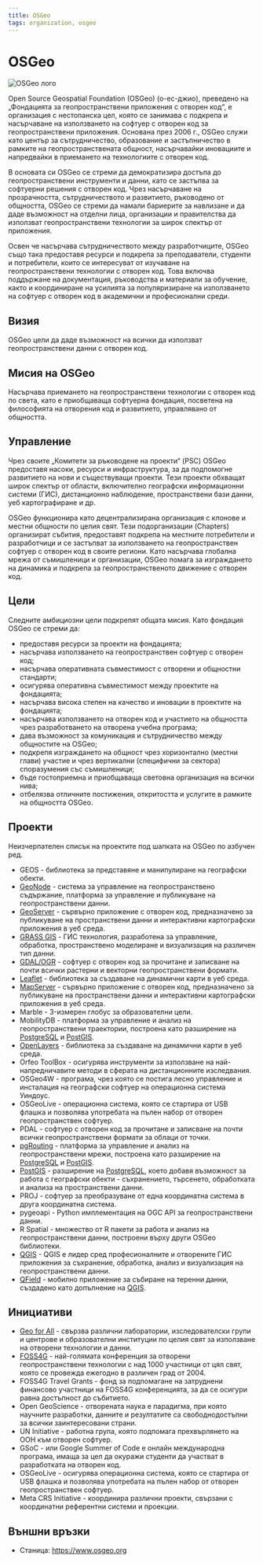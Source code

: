 ```yaml
---
title: OSGeo
tags: organization, osgeo
---
```


# OSGeo

![OSGeo лого](./img/oggeo_logo.svg)

Open Source Geospatial Foundation (OSGeo) (о-ес-джио), преведено на „Фондацията за геопространствени приложения с отворен код“, е организация с нестопанска цел, която се занимава с подкрепа и насърчаване на използването на софтуер с отворен код за геопространствени приложения.
Основана през 2006 г., OSGeo служи като център за сътрудничество, образование и застъпничество в рамките на геопространствената общност, насърчавайки иновациите и напредвайки в приемането на технологиите с отворен код.

В основата си OSGeo се стреми да демократизира достъпа до геопространствени инструменти и данни, като се застъпва за софтуерни решения с отворен код.
Чрез насърчаване на прозрачността, сътрудничеството и развитието, ръководено от общността, OSGeo се стреми да намали бариерите за навлизане и да даде възможност на отделни лица, организации и правителства да използват геопространствени технологии за широк спектър от приложения.

Освен че насърчава сътрудничеството между разработчиците, OSGeo също така предоставя ресурси и подкрепа за преподаватели, студенти и потребители, които се интересуват от изучаване на геопространствени технологии с отворен код.
Това включва поддържане на документация, ръководства и материали за обучение, както и координиране на усилията за популяризиране на използването на софтуер с отворен код в академични и професионални среди.


## Визия

OSGeo цели да даде възможност на всички да използват геопространствени данни с отворен код.


## Мисия на OSGeo

Насърчава приемането на геопространствени технологии с отворен код по света, като е приобщаваща софтуерна фондация, посветена на философията на отворения код и развитието, управлявано от общността.


## Управление

Чрез своите „Комитети за ръководене на проекти“ (PSC) OSGeo предоставя насоки, ресурси и инфраструктура, за да подпомогне развитието на нови и съществуващи проекти.
Тези проекти обхващат широк спектър от области, включително географски информационни системи (ГИС), дистанционно наблюдение, пространствени бази данни, уеб картографиране и др.

OSGeo функционира като децентрализирана организация с клонове и местни общности по целия свят.
Тези подорганизации (Chapters) организират събития, предоставят подкрепа на местните потребители и разработчици и се застъпват за използването на геопространствен софтуер с отворен код в своите региони.
Като насърчава глобална мрежа от съмишленици и организации, OSGeo помага за изграждането на динамика и подкрепа за геопространственото движение с отворен код.


## Цели

Следните амбициозни цели подкрепят общата мисия. Като фондация OSGeo се стреми да:

- предоставя ресурси за проекти на фондацията;
- насърчава използването на геопространствен софтуер с отворен код;
- насърчава оперативната съвместимост с отворени и общностни стандарти;
- осигурява оперативна съвместимост между проектите на фондацията;
- насърчава висока степен на качество и иновации в проектите на фондацията;
- насърчава използването на отворен код и участието на общността чрез разработването на отворена учебна програма;
- дава възможност за комуникация и сътрудничество между общностите на OSGeo;
- подкрепя изграждането на общност чрез хоризонтално (местни глави) участие и чрез вертикални (специфични за сектора) споразумения със съмишленици;
- бъде гостоприемна и приобщаваща световна организация на всички нива;
- отбелязва отличните постижения, откритостта и услугите в рамките на общността OSGeo.


## Проекти

Неизчерпателен списък на проектите под шапката на OSGeo по азбучен ред.

- GEOS - библиотека за представяне и манипулиране на географски обекти.
- [GeoNode](../technologies/geonode.md) - система за управление на геопространствено съдържание, платформа за управление и публикуване на геопространствени данни.
- [GeoServer](../technologies/geoserver.md) - сървърно приложение с отворен код, предназначено за публикуване на пространствени данни и интерактивни картографски приложения в уеб среда.
- [GRASS GIS](../technologies/grass.md) - ГИС технология, разработена за управление, обработка, пространствено моделиране и визуализация на различен тип данни.
- [GDAL/OGR](../technologies/gdal.md) - софтуер с отворен код за прочитане и записване на почти всички растерни и векторни геопространствени формати.
- [Leaflet](../technologies/leafletjs.md) - библиотека за създаване на динамични карти в уеб среда.
- [MapServer](../technologies/mapserver.md) - сървърно приложение с отворен код, предназначено за публикуване на пространствени данни и интерактивни картографски приложения в уеб среда.
- Marble - 3-измерен глобус за образователни цели.
- MobilityDB - платформа за управление и анализ на геопространствени траектории, построена като разширение на [PostgreSQL](../technologies/postgresql.md) и [PostGIS](../technologies/postgis.md).
- [OpenLayers](../technologies/openlayers.md) - библиотека за създаване на динамични карти в уеб среда.
- Orfeo ToolBox - осигурява инструменти за използване на най-напредничавите методи в сферата на дистанционните изследвания.
- OSGeo4W - програма, чрез която се постига лесно управление и инсталация на географски софтуер на операционна система Уиндоус.
- OSGeoLive - операционна система, която се стартира от USB флашка и позволява употребата на пълен набор от отворен геопространствен софтуер.
- PDAL - софтуер с отворен код за прочитане и записване на почти всички геопространствени формати за облаци от точки.
- [pgRouting](../technologies/pgrouting.md) - платформа за управление и анализ на геопространствени мрежи, построена като разширение на [PostgreSQL](../technologies/postgresql.md) и [PostGIS](../technologies/postgis.md).
- [PostGIS](../technologies/postgis.md) - разширение на [PostgreSQL](../technologies/postgresql.md), което добавя възможност за работа с географски обекти - съхранението, търсенето, обработката и анализа на пространствени данни.
- PROJ - софтуер за преобразуване от една координатна система в друга координатна система.
- pygeoapi - Python имплементация на OGC API за геопространствени данни.
- R Spatial - множество от R пакети за работа и анализ на геопространствени данни, построени върху други OSGeo библиотеки.
- [QGIS](../technologies/qgis.md) - QGIS е лидер сред професионалните и отворените ГИС приложения за съхранение, обработка, анализ и визуализация на геопространствени данни.
- [QField](../technologies/qfield.md) - мобилно приложение за събиране на теренни данни, създадено като допълнение на [QGIS](../technologies/qgis.md).


## Инициативи

- [Geo for All](./geoforall.md) - свързва различни лаборатории, изследователски групи и центрове и образователни институции по целия свят за използване на отворени технологии и данни.
- [FOSS4G](./foss4g.md) - най-голямата конференция за отворени геопространствени технологии с над 1000 участници от цял свят, която се провежда ежегодно в различен град от 2004.
- FOSS4G Travel Grants - фонд за подпомагане на затруднени финансово участници на FOSS4G конференцията, за да се осигури равна достъпност до събитието.
- Open GeoScience - отворената наука е парадигма, при която научните разработки, данните и резултатите са свободнодостъпни за всички заинтересовани страни.
- UN Initiative - работна група, която подпомага прехвърлянето на ООН към отворен софтуер.
- GSoC - или Google Summer of Code е онлайн международна програма, имаща за цел да окуражи студенти да участват в разработката на отворен код.
- OSGeoLive - осигурява операционна система, която се стартира от USB флашка и позволява употребата на пълен набор от отворен геопространствен софтуер.
- Meta CRS Initiative - координира различни проекти, свързани с координатни референтни системи и проекции.


## Външни връзки

- Станица: https://www.osgeo.org
